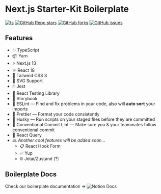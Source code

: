 # **Next.js Starter-Kit Boilerplate**

[![ts](https://badgen.net/badge/-/TypeScript/blue?icon=typescript&label)](https://www.typescriptlang.org)
[![GitHub Repo stars](https://img.shields.io/github/stars/CloudGakkai/nextjs-boilerplate)](https://github.com/CloudGakkai/nextjs-boilerplate/stargazers)
[![GitHub forks](https://img.shields.io/github/forks/CloudGakkai/nextjs-boilerplate)](https://github.com/CloudGakkai/nextjs-boilerplate/network/members)
[![GitHub issues](https://img.shields.io/github/issues/CloudGakkai/nextjs-boilerplate)](https://github.com/CloudGakkai/nextjs-boilerplate/issues)

## **Features**

- ✨ TypeScript
- 📦 Yarn
- ⚡️ Next.js 13
- ⚛️ React 18
- 💨 Tailwind CSS 3
- 📎 SVG Support
- 🃏 Jest
- 🐙 React Testing Library
- 📖 Storybook
- 📏 ESLint — Find and fix problems in your code, also will **auto sort** your imports
- 💖 Prettier — Format your code consistently
- 🐶 Husky — Run scripts on your staged files before they are committed
- 🤖 Conventional Commit Lint — Make sure you & your teammates follow conventional commit
- 🌸 React Query
- 🔜 _Another cool features will be added soon..._
  - 📋 React Hook Form
  - ✅ Yup
  - 🌐 Jotai/Zustand (?)

## Boilerplate Docs
Check our boilerplate documentation => ![Notion Docs](https://cloudgakkai.notion.site/NextJS-Boilerplate-by-CloudGakkai-4d612c373cba46789956aa2c0ee0891b)